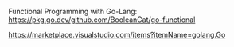 
Functional Programming with Go-Lang: https://pkg.go.dev/github.com/BooleanCat/go-functional

https://marketplace.visualstudio.com/items?itemName=golang.Go




